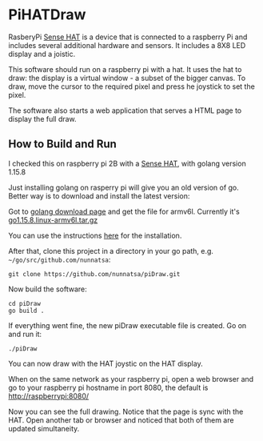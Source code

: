 # PiHATDraw
RasberyPi [Sense HAT](https://www.raspberrypi.org/products/sense-hat/) is a device that is connected to a raspberry Pi and includes several additional hardware and sensors. It includes a 8X8 LED display and a joistic.

This software should run on a raspberry pi with a hat. It uses the hat to draw: the display is a virtual window - a subset of the bigger canvas. To draw, move the cursor to the required pixel and press he joystick to set the pixel.

The software also starts a web application that serves a HTML page to display the full draw.

## How to Build and Run
I checked this on raspberry pi 2B with a [Sense HAT](https://www.raspberrypi.org/products/sense-hat/), with golang version 1.15.8

Just installing golang on rasperry pi will give you an old version of go. Better way is to download and install the latest version:

Got to [golang download page](https://golang.org/dl/) and get the file for armv6l. Currently it's [go1.15.8.linux-armv6l.tar.gz](https://golang.org/dl/go1.15.8.linux-armv6l.tar.gz)

You can use the instructions [here](https://pimylifeup.com/raspberry-pi-golang/) for the installation.

After that, clone this project in a directory in your go path, e.g. `~/go/src/github.com/nunnatsa`:
```shell
git clone https://github.com/nunnatsa/piDraw.git
```

Now build the software:
```shell
cd piDraw
go build .
```

If everything went fine, the new piDraw executable file is created. Go on and run it:
```shell
./piDraw
```

You can now draw with the HAT joystic on the HAT display.

When on the same network as your raspberry pi, open a web browser and go to your raspberry pi hostname in port 8080, the default is [http://raspberrypi:8080/](http://raspberrypi:8080/)

Now you can see the full drawing. Notice that the page is sync with the HAT. Open another tab or browser and noticed that both of them are updated simultaneity.
